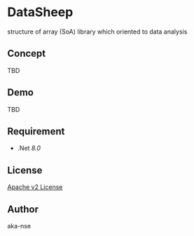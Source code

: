 # DataSheep

structure of array (SoA) library which oriented to data analysis

## Concept

TBD

## Demo

TBD

## Requirement

- .Net *8.0*

## License

[Apache v2 License](./License.txt)

## Author

aka-nse
